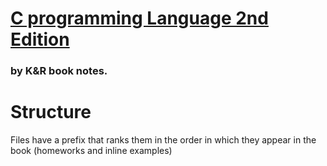 # [C programming Language 2nd Edition](printEachWordInSeparateLine)
### by K&R book notes.

# Structure
Files have a prefix that ranks them in the order in which they appear in the book (homeworks and inline examples)
